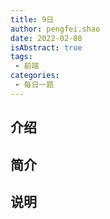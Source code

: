 ```yaml
---
title: 9日
author: pengfei.shao
date: 2022-02-08
isAbstract: true
tags:
 - 前端       
categories: 
 - 每日一题
---
```



## 介绍

## 简介

## 说明
